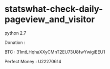 # statswhat-check-daily-pageview_and_visitor

python 2.7

Donation :

BTC : 31mtLHqhaXXyCMnT2EU73U8fwYwigiEEU1

Perfect Money : U22270614
